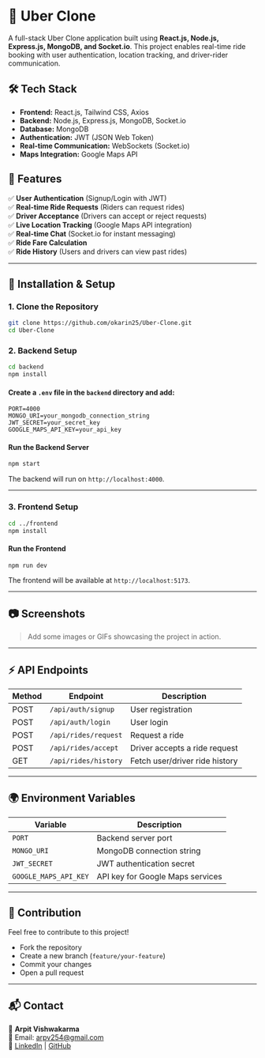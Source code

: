 # 🚖 Uber Clone

A full-stack Uber Clone application built using **React.js, Node.js, Express.js, MongoDB, and Socket.io**. This project enables real-time ride booking with user authentication, location tracking, and driver-rider communication.

## 🛠 Tech Stack

- **Frontend:** React.js, Tailwind CSS, Axios  
- **Backend:** Node.js, Express.js, MongoDB, Socket.io  
- **Database:** MongoDB  
- **Authentication:** JWT (JSON Web Token)  
- **Real-time Communication:** WebSockets (Socket.io)  
- **Maps Integration:** Google Maps API  

## 📌 Features

✅ **User Authentication** (Signup/Login with JWT)  
✅ **Real-time Ride Requests** (Riders can request rides)  
✅ **Driver Acceptance** (Drivers can accept or reject requests)  
✅ **Live Location Tracking** (Google Maps API integration)  
✅ **Real-time Chat** (Socket.io for instant messaging)  
✅ **Ride Fare Calculation**  
✅ **Ride History** (Users and drivers can view past rides)  

---

## 🚀 Installation & Setup

### **1. Clone the Repository**
```bash
git clone https://github.com/okarin25/Uber-Clone.git
cd Uber-Clone
```

### **2. Backend Setup**
```bash
cd backend
npm install
```

#### **Create a `.env` file in the `backend` directory and add:**
```env
PORT=4000
MONGO_URI=your_mongodb_connection_string
JWT_SECRET=your_secret_key
GOOGLE_MAPS_API_KEY=your_api_key
```

#### **Run the Backend Server**
```bash
npm start
```
The backend will run on `http://localhost:4000`.

---

### **3. Frontend Setup**
```bash
cd ../frontend
npm install
```

#### **Run the Frontend**
```bash
npm run dev
```
The frontend will be available at `http://localhost:5173`.

---

## 📷 Screenshots

> Add some images or GIFs showcasing the project in action.

---

## ⚡ API Endpoints

| Method | Endpoint            | Description                      |
|--------|---------------------|----------------------------------|
| POST   | `/api/auth/signup`  | User registration               |
| POST   | `/api/auth/login`   | User login                      |
| POST   | `/api/rides/request` | Request a ride                  |
| POST   | `/api/rides/accept` | Driver accepts a ride request   |
| GET    | `/api/rides/history` | Fetch user/driver ride history  |

---

## 🌍 Environment Variables

| Variable            | Description                     |
|---------------------|---------------------------------|
| `PORT`             | Backend server port             |
| `MONGO_URI`        | MongoDB connection string       |
| `JWT_SECRET`       | JWT authentication secret       |
| `GOOGLE_MAPS_API_KEY` | API key for Google Maps services |

---

## 🤝 Contribution

Feel free to contribute to this project!  
- Fork the repository  
- Create a new branch (`feature/your-feature`)  
- Commit your changes  
- Open a pull request  

---

## 📬 Contact

👤 **Arpit Vishwakarma**  
📧 Email: arpv254@gmail.com  
🔗 [LinkedIn](your-linkedin-url) | [GitHub](https://github.com/okarin25)  
